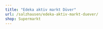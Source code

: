 ```yaml
---
title: "Edeka aktiv markt Düver"
url: /salzhausen/edeka-aktiv-markt-duever/
shop: Supermarkt
---
```

